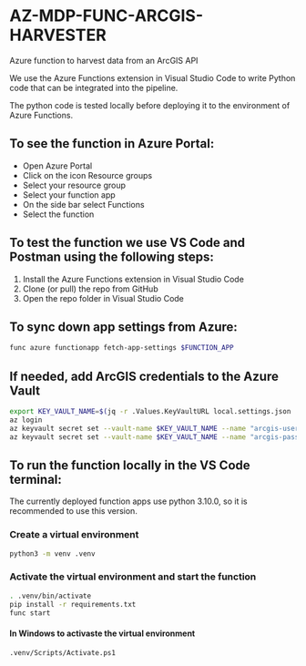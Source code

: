 # AZ-MDP-FUNC-ARCGIS-HARVESTER

Azure function to harvest data from an ArcGIS API

We use the Azure Functions extension in Visual Studio Code to write Python code that can be integrated into the pipeline.

The python code is tested locally before deploying it to the environment of Azure Functions.

## To see the function in Azure Portal:

-  Open Azure Portal
-  Click on the icon Resource groups
-  Select your resource group
-  Select your function app
-  On the side bar select Functions
-  Select the function

## To test the function we use VS Code and Postman using the following steps:

1. Install the Azure Functions extension in Visual Studio Code
2. Clone (or pull) the repo from GitHub
3. Open the repo folder in Visual Studio Code

## To sync down app settings from Azure:

```bash
func azure functionapp fetch-app-settings $FUNCTION_APP
```

## If needed, add ArcGIS credentials to the Azure Vault

```bash
export KEY_VAULT_NAME=$(jq -r .Values.KeyVaultURL local.settings.json | awk -F[/:] '{print $4}' | awk -F[.:] '{print $1}')
az login
az keyvault secret set --vault-name $KEY_VAULT_NAME --name "arcgis-username" --value $ARCGIS_USERNAME
az keyvault secret set --vault-name $KEY_VAULT_NAME --name "arcgis-password" --value $ARCGIS_PASSWORD
```

## To run the function locally in the VS Code terminal:

The currently deployed function apps use python 3.10.0, so it is recommended to use this version.

### Create a virtual environment

```bash
python3 -m venv .venv
```

### Activate the virtual environment and start the function

```bash
. .venv/bin/activate
pip install -r requirements.txt
func start
```

#### In Windows to activaste the virtual environment

```bash
.venv/Scripts/Activate.ps1
```
